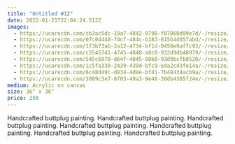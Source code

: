 ```yaml
---
title: "Untitled #12"
date: 2022-01-21T22:04:24.512Z
images:
  - https://ucarecdn.com/cb3ac5dc-19a7-4842-9798-f87060d99e7d/-/resize/400x/
  - https://ucarecdn.com/07c04440-74cf-484c-b383-615b4d057abd/-/resize/400x/
  - https://ucarecdn.com/1f3b73ab-2a12-4734-bf1d-0450e9af7c93/-/resize/400x/
  - https://ucarecdn.com/c5545741-4745-4848-a8c0-932d9db48979/-/resize/400x/
  - https://ucarecdn.com/545c6870-d64f-4045-88b8-93d9bcfb8520/-/resize/400x/
  - https://ucarecdn.com/1c5fa330-2439-439d-bfc9-eda2c43fe14a/-/resize/400x/
  - https://ucarecdn.com/6c48d49c-d834-4d9e-bf41-7b48434acb9a/-/resize/400x/
  - https://ucarecdn.com/3089c3e7-8f03-49a3-9e48-30db4385f24e/-/resize/400x/
medium: Acrylic on canvas
size: 36" x 36"
price: 250
---
```

Handcrafted buttplug painting. Handcrafted buttplug painting. Handcrafted buttplug painting. Handcrafted buttplug painting. Handcrafted buttplug painting. Handcrafted buttplug painting. Handcrafted buttplug painting.